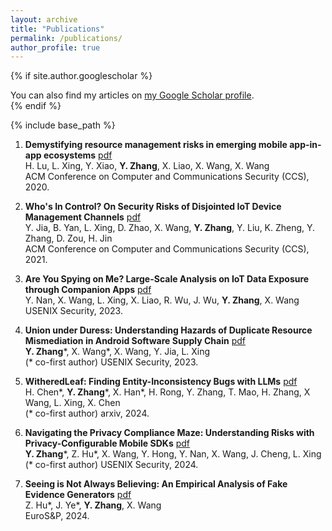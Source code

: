 ```yaml
---
layout: archive
title: "Publications"
permalink: /publications/
author_profile: true
---
```


{% if site.author.googlescholar %}
  <div class="wordwrap">You can also find my articles on <a href="{{site.author.googlescholar}}">my Google Scholar profile</a>.</div>
{% endif %}

{% include base_path %}

1. **Demystifying resource management risks in emerging mobile app-in-app ecosystems** [pdf](../files/ccs20-app-in-app.pdf)  
   H. Lu, L. Xing, Y. Xiao, **Y. Zhang**, X. Liao, X. Wang, X. Wang  
   ACM Conference on Computer and Communications Security (CCS), 2020.

2. **Who's In Control? On Security Risks of Disjointed IoT Device Management Channels** [pdf](../files/CCS21_DMC.pdf)  
   Y. Jia, B. Yan, L. Xing, D. Zhao, X. Wang, **Y. Zhang**, Y. Liu, K. Zheng, Y. Zhang, D. Zou, H. Jin  
   ACM Conference on Computer and Communications Security (CCS), 2021.

3. **Are You Spying on Me? Large-Scale Analysis on IoT Data Exposure through Companion Apps** [pdf](../files/nan2023iotprofiler.pdf)  
   Y. Nan, X. Wang, L. Xing, X. Liao, R. Wu, J. Wu, **Y. Zhang**, X. Wang  
   USENIX Security, 2023.

4. **Union under Duress: Understanding Hazards of Duplicate Resource Mismediation in Android Software Supply Chain** [pdf](../files/UnionUnderDuress.pdf)  
   **Y. Zhang***, X. Wang*, X. Wang, Y. Jia, L. Xing  
   (* co-first author) USENIX Security, 2023.

5. **WitheredLeaf: Finding Entity-Inconsistency Bugs with LLMs** [pdf](../files/WitheredLeaf.pdf)  
   H. Chen*, **Y. Zhang***, X. Han*, H. Rong, Y. Zhang, T. Mao, H. Zhang, X Wang, L. Xing, X. Chen  
   (* co-first author) arxiv, 2024.

6. **Navigating the Privacy Compliance Maze: Understanding Risks with Privacy-Configurable Mobile SDKs** [pdf](..)  
   **Y. Zhang***, Z. Hu*, X. Wang, Y. Hong, Y. Nan, X. Wang, J. Cheng, L. Xing  
   (* co-first author) USENIX Security, 2024.

7. **Seeing is Not Always Believing: An Empirical Analysis of Fake Evidence Generators** [pdf](../files/fegen.pdf)  
   Z. Hu*, J. Ye*, **Y. Zhang**, X. Wang  
   EuroS&P, 2024.

